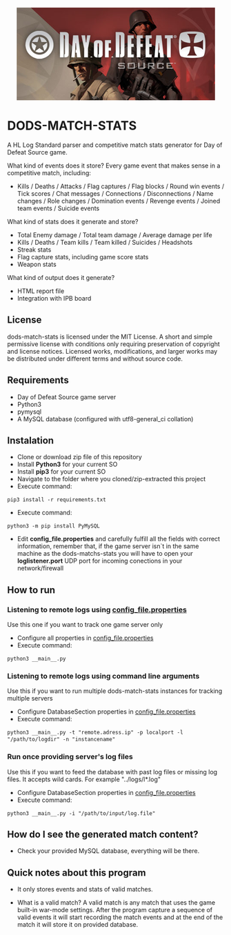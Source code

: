 <p align="center">
  <img src="/assets/banner.jpg">
</p>


# DODS-MATCH-STATS
A HL Log Standard parser and competitive match stats generator for Day of Defeat Source game.

What kind of events does it store?
Every game event that makes sense in a competitive match, including:

- Kills / Deaths / Attacks / Flag captures / Flag blocks / Round win events / Tick scores / Chat messages / Connections / Disconnections / Name changes / Role changes / Domination events / Revenge events / Joined team events / Suicide events

What kind of stats does it generate and store?

- Total Enemy damage / Total team damage / Average damage per life
- Kills / Deaths / Team kills / Team killed / Suicides / Headshots
- Streak stats
- Flag capture stats, including game score stats
- Weapon stats

What kind of output does it generate?
- HTML report file
- Integration with IPB board

## License
dods-match-stats is licensed under the MIT License. A short and simple permissive license with conditions only requiring preservation of copyright and license notices. Licensed works, modifications, and larger works may be distributed under different terms and without source code.

## Requirements
  - Day of Defeat Source game server
  - Python3
  - pymysql
  - A MySQL database (configured with utf8-general_ci collation)

## Instalation
  - Clone or download zip file of this repository
  - Install **Python3** for your current SO
  - Install **pip3** for your current SO
  - Navigate to the folder where you cloned/zip-extracted this project
  - Execute command:
  ```
  pip3 install -r requirements.txt
  ```
  - Execute command: 
  ```
  python3 -m pip install PyMySQL
  ```
  - Edit **config_file.properties** and carefully fulfill all the fields with correct information, remember that, if the game server isn`t in the same machine as the dods-matchs-stats you will have to open your **loglistener.port** UDP port for incoming conections in your network/firewall
  
 ## How to run
 ### Listening to remote logs using [config_file.properties](config_file.properties)
 Use this one if you want to track one game server only
   - Configure all properties in [config_file.properties](config_file.properties)
   - Execute command:
   ```
   python3 __main__.py
   ```
 ### Listening to remote logs using command line arguments
 Use this if you want to run multiple dods-match-stats instances for tracking multiple servers
   - Configure DatabaseSection properties in [config_file.properties](config_file.properties)
   - Execute command:
   ```
   python3 __main__.py -t "remote.adress.ip" -p localport -l "/path/to/logdir" -n "instancename"
   ```
 ### Run once providing server's log files
 Use this if you want to feed the database with past log files or missing log files. It accepts wild cards. For example "../logs/l*.log" 
   - Configure DatabaseSection properties in [config_file.properties](config_file.properties)
   - Execute command:
   ```
   python3 __main__.py -i "/path/to/input/log.file"  
   ``` 
 ## How do I see the generated match content?
   - Check your provided MySQL database, everything will be there.
 
 ## Quick notes about this program
   - It only stores events and stats of valid matches.
   
   - What is a valid match? A valid match is any match that uses the game built-in war-mode settings. After the program capture a sequence of valid events it will start recording the match events and at the end of the match it will store it on provided database.
